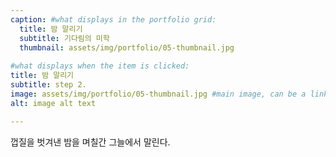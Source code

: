 ```yaml
---
caption: #what displays in the portfolio grid:
  title: 밤 말리기
  subtitle: 기다림의 미학
  thumbnail: assets/img/portfolio/05-thumbnail.jpg
  
#what displays when the item is clicked:
title: 밤 말리기
subtitle: step 2.
image: assets/img/portfolio/05-thumbnail.jpg #main image, can be a link or a file in assets/img/portfolio
alt: image alt text

---
```

껍질을 벗겨낸 밤을 며칠간 그늘에서 말린다.

